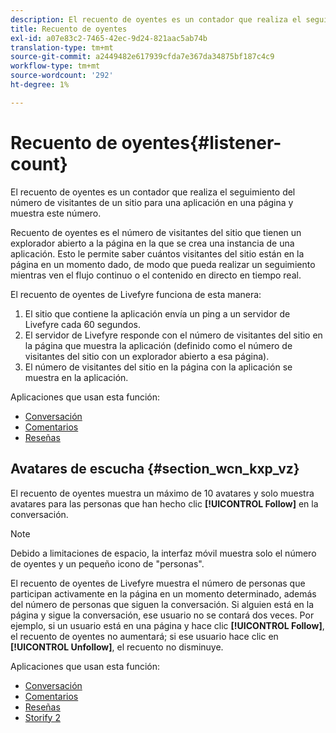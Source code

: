 ```yaml
---
description: El recuento de oyentes es un contador que realiza el seguimiento del número de visitantes de un sitio para una aplicación en una página y muestra este número.
title: Recuento de oyentes
exl-id: a07e83c2-7465-42ec-9d24-821aac5ab74b
translation-type: tm+mt
source-git-commit: a2449482e617939cfda7e367da34875bf187c4c9
workflow-type: tm+mt
source-wordcount: '292'
ht-degree: 1%

---
```


# Recuento de oyentes{#listener-count}

El recuento de oyentes es un contador que realiza el seguimiento del número de visitantes de un sitio para una aplicación en una página y muestra este número.

Recuento de oyentes es el número de visitantes del sitio que tienen un explorador abierto a la página en la que se crea una instancia de una aplicación. Esto le permite saber cuántos visitantes del sitio están en la página en un momento dado, de modo que pueda realizar un seguimiento mientras ven el flujo continuo o el contenido en directo en tiempo real.

El recuento de oyentes de Livefyre funciona de esta manera:

1. El sitio que contiene la aplicación envía un ping a un servidor de Livefyre cada 60 segundos.
1. El servidor de Livefyre responde con el número de visitantes del sitio en la página que muestra la aplicación (definido como el número de visitantes del sitio con un explorador abierto a esa página).
1. El número de visitantes del sitio en la página con la aplicación se muestra en la aplicación.

Aplicaciones que usan esta función:

* [Conversación](../c-about-apps/c-chat-app/c-chat-app.md#c_chat_app)
* [Comentarios](/help/using/c-about-apps/c-comments/c-comments.md)
* [Reseñas](../c-about-apps/c-reviews-app/c-reviews-app.md#c_reviews_app)

## Avatares de escucha {#section_wcn_kxp_vz}

El recuento de oyentes muestra un máximo de 10 avatares y solo muestra avatares para las personas que han hecho clic **[!UICONTROL Follow]** en la conversación.

>[!NOTE]
>
>Debido a limitaciones de espacio, la interfaz móvil muestra solo el número de oyentes y un pequeño icono de &quot;personas&quot;.

El recuento de oyentes de Livefyre muestra el número de personas que participan activamente en la página en un momento determinado, además del número de personas que siguen la conversación. Si alguien está en la página y sigue la conversación, ese usuario no se contará dos veces. Por ejemplo, si un usuario está en una página y hace clic **[!UICONTROL Follow]**, el recuento de oyentes no aumentará; si ese usuario hace clic en **[!UICONTROL Unfollow]**, el recuento no disminuye.

Aplicaciones que usan esta función:

* [Conversación](../c-about-apps/c-chat-app/c-chat-app.md#c_chat_app)
* [Comentarios](/help/using/c-about-apps/c-comments/c-comments.md)
* [Reseñas](../c-about-apps/c-reviews-app/c-reviews-app.md#c_reviews_app)
* [Storify 2](../c-about-apps/c-storify2/c-storify2.md#c_storify2)
